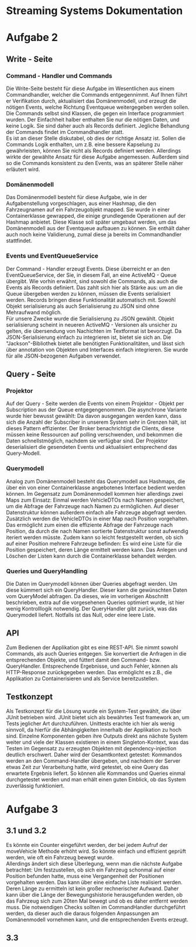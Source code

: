 # Streaming Systems Dokumentation

# Aufgabe 2

## Write - Seite

### Command - Handler und Commands
Die Write-Seite besteht für diese Aufgabe im Wesentlichen aus einem Commandhandler, welcher die Commands entgegennimmt. 
Auf Ihnen führt er Verifikation durch, aktualisiert das Domänenmodell, und erzeugt die 
nötigen Events, welche Richtung Eventqueue weitergegeben werden sollen. <br/>
Die Commands selbst sind Klassen, die gegen ein Interface programmiert wurden. Der Einfachheit halber enthalten 
Sie nur die nötigen Daten, und keine Logik. Sie sind daher auch als Records definiert. Jegliche Behandlung der 
Commands findet im Commandhandler statt. <br/>
Es ist an dieser Stelle diskutabel, ob dies der richtige Ansatz ist. Sollen die Commands Logik enthalten, um z.B. 
eine bessere Kapselung zu gewährleisten, können Sie nicht als Records definiert werden. Allerdings wirkte der 
gewählte Ansatz für diese Aufgabe angemessen. Außerdem sind so die Commands konsistent zu den Events, was an späterer 
Stelle näher erläutert wird.

### Domänenmodell
Das Domänenmodell besteht für diese Aufgabe, wie in der Aufgabenstellung vorgeschlagen, aus einer Hashmap, die den 
Fahrzeugnamen auf ein Fahrzeugobjekt mapped. Sie wurde in einer Containerklasse gewrapped, die einige grundlegende 
Operationen auf der Hashmap anbietet. Diese Klasse soll später umgebaut werden, um das Domänenmodell aus der Eventqueue 
aufbauen zu können. Sie enthält daher auch noch keine Validierung, zumal diese ja bereits im Commandhandler stattfindet.

### Events und EventQueueService
Der Command - Handler erzeugt Events. Diese überreicht er an den EventQueueService, der Sie, in diesem Fall, an eine 
ActiveMQ - Queue übergibt. Wie vorhin erwähnt, sind sowohl die Commands, als auch die Events als Records definiert. 
Das zahlt sich hier als Stärke aus: um an die Queue übergeben werden zu können, müssen die Events serialisiert werden. 
Records bringen diese Funktionalität automatisch mit. Sowohl Objekt serialisierung als auch Serialisierung zu JSON sind 
ohne Mehraufwand möglich. <br/>
Für unsere Zwecke wurde die Serialisierung zu JSON gewählt. Objekt serialisierung scheint in neueren ActiveMQ - Versionen 
als unsicher zu gelten, die übersendung von Nachichten im Textformat ist bevorzugt. Da JSON-Serialisierung einfach zu 
integrieren ist, bietet sie sich an. Die "Jackson"-Bibliothek bietet alle benötigten Funktionalitäten, und lässt sich 
über annotation von Objekten und Interfaces einfach integrieren. Sie wurde für alle JSON-bezogenen Aufgaben verwendet.

## Query - Seite

### Projektor
Auf der Query - Seite werden die Events von einem Projektor - Objekt per Subscription aus der Queue entgegengenommen. 
Die asynchrone Variante wurde hier bewusst gewählt: Da davon ausgegangen werden kann, dass sich die Anzahl der Subscriber 
in unserem System sehr in Grenzen hält, ist dieses Pattern effizienter. Der Broker benachrichtigt die Clients, diese 
müssen keine Ressourcen auf polling verschwenden, und bekommen die Daten schnellstmöglich, nachdem sie verfügbar sind. 
Der Projektor deserialisiert die gesendeten Events und aktualisiert entsprechend das Query-Modell.

### Querymodell
Analog zum Domänenmodell besteht das Querymodell aus Hashmaps, die über ein von einer Containerklasse angebotenes 
Interface bedient werden können. Im Gegensatz zum Domänenmodell kommen hier allerdings zwei Maps zum Einsatz: 
Einmal werden VehicleDTOs nach Namen gespeichert, um die Abfrage der Fahrzeuge nach Namen zu ermöglichen. Auf dieser 
Datenstruktur können außerdem einfach alle Fahrzeuge abgefragt werden. Zusätzlich werden die VehicleDTOs in einer Map 
nach Position vorgehalten. Das ermöglicht zum einen die effiziente Abfrage der Fahrzeuge nach Position, da durch die 
nach Namen sortierte Datenstruktur sonst aufwendig iteriert werden müsste. Zudem kann so leicht festgestellt werden, 
ob sich auf einer Position mehrere Fahrzeuge befinden: Es wird eine Liste für die Position gespeichert, deren Länge 
ermittelt werden kann. Das Anlegen und Löschen der Listen kann durch die Containerklasse behandelt werden.

### Queries und QueryHandling
Die Daten im Querymodell können über Queries abgefragt werden. Um diese kümmert sich ein QueryHandler. Dieser kann 
die gewünschten Daten vom QueryModel abfragen. Da dieses, wie im vorherigen Abschnitt beschrieben, extra auf die 
vorgesehenen Queries optimiert wurde, ist hier wenig Kontrolllogik notwendig. Der QueryHandler gibt zurück, was das 
Querymodell liefert. Notfalls ist das Null, oder eine leere Liste.

## API
Zum Bedienen der Applikation gibt es eine REST-API. Sie nimmt sowohl Commands, als auch Queries entgegen. Sie 
konvertiert die Anfragen in die entsprechenden Objekte, und füttert damit den Command- bzw. QueryHandler. Entsprechende 
Ergebnisse, und auch Fehler, können als HTTP-Response zurückgegeben werden. Das ermöglicht es z.B., die Applikation 
zu Containerisieren und als Service bereitzustellen. 

## Testkonzept
Als Testkonzept für die Lösung wurde ein System-Test gewählt, die über JUnit betrieben wird. JUnit bietet sich als 
bewährtes Test framework an, um Tests jeglicher Art durchzuführen. Unittests erachte ich hier als wenig sinnvoll, da 
hierfür die Abhängigkeiten innerhalb der Applikation zu hoch sind. Einzelne Komponenten geben ihre Outputs direkt ans 
nächste System weiter und viele der Klassen existieren in einem Singleton-Kontext, was das Testen im Gegensatz 
zu erzeugten Objekten mit dependency-injection deutlich erschwert. Daher wird der Gesamtkontext getestet: Kommandos 
werden an den Command-Handler übergeben, und nachdem der Server etwas Zeit zur Verarbeitung hatte, wird getestet, 
ob eine Query das erwartete Ergebnis liefert. So können alle Kommandos und Queries einmal durchgetestet werden und 
man erhält einen guten Einblick, ob das System zuverlässig funktioniert.

# Aufgabe 3

## 3.1 und 3.2
Es könnte ein Counter eingeführt werden, der bei jedem Aufruf der moveVehicle Methode erhöht wird. So könnte einfach 
und effizient geprüft werden, wie oft ein Fahrzeug bewegt wurde. <br/>
Allerdings ändert sich diese Überlegung, wenn man die nächste Aufgabe betrachtet: Um festzustellen, ob sich ein 
Fahrzeug schonmal auf einer Position befunden hatte, muss eine Vergangenheit der Positionen vorgehalten werden. 
Das kann über eine einfache Liste realisiert werden. Deren Länge zu ermitteln ist kein großer rechnerischer Aufwand. 
Daher kann über die Länge der Bewegungshistorie herausgefunden werden, ob das Fahrzeug sich zum 20ten Mal bewegt und 
ob es daher entfernt werden muss. Die notwendigen Checks sollten im CommandHandler durchgeführt werden, da dieser auch 
die daraus folgenden Anpassungen am Domänenmodell vornehmen kann, und die entsprechenden Events erzeugt.

## 3.3